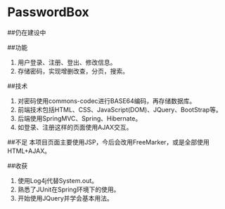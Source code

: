 # PasswordBox
##仍在建设中 

##功能
1. 用户登录、注册、登出、修改信息。
2. 存储密码，实现增删改查，分页，搜索。


##技术
1. 对密码使用commons-codec进行BASE64编码，再存储数据库。
2. 前端技术包括HTML、CSS、JavaScript(DOM)、JQuery、BootStrap等。
3. 后端使用SpringMVC、Spring、Hibernate。
4. 如登录、注册这样的页面使用AJAX交互。


##不足
本项目页面主要使用JSP，今后会改用FreeMarker，或是全部使用HTML+AJAX。


##收获
1. 使用Log4j代替System.out。
2. 熟悉了JUnit在Spring环境下的使用。
3. 开始使用JQuery并学会基本用法。

